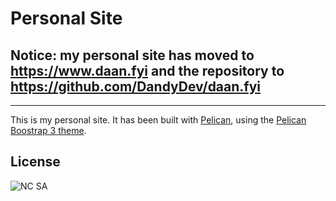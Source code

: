 # Personal Site

## Notice: my personal site has moved to https://www.daan.fyi and the repository to https://github.com/DandyDev/daan.fyi

---

This is my personal site. It has been built with [Pelican](getpelican.com), using the [Pelican Boostrap 3 theme](https://github.com/getpelican/pelican-themes/tree/master/pelican-bootstrap3).

## License

![NC SA](http://i.creativecommons.org/l/by-nc-sa/4.0/88x31.png)
